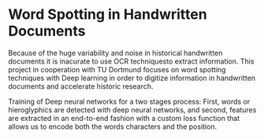 # Word Spotting in Handwritten Documents

Because of the huge variability and noise in historical handwritten documents it is inacurate to use OCR techniquesto extract information. This project in cooperation with TU Dortmund focuses on word spotting techniques with Deep learning in order to digitize information in handwritten documents and accelerate historic research.

Training of Deep neural networks for a two stages process: First, words or hieroglyphics are detected with deep neural networks, and second, features are extracted in an end-to-end fashion with a custom loss function that allows us to encode both the words characters and the position.
